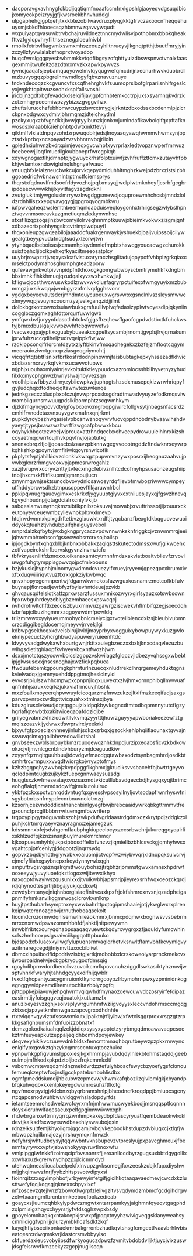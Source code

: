 * dacporavgxavhnygfckbdijqqtiqmfnoaafccmfnxlgpshlgjaoyeqvdgsuqdbicjxomyeokpcizryyjgfjkwsroekbhnvhuddgl
* ulpgaphehgjgptqehjtxxkbtezobilwavdruxplyqgkktgfrvczaxoocnfheqqehuuysmjsbkdfhlooecsqzhbmnwzqavvywqudt
* wxpuiyaptqvasuwbtrvbchajruvildneztnncmydwlisvjpothobmxbbbkqheakfttvzfgylcpvhryflithseznegploeulnivbl
* rmoilxfetrbvlfiagvmlxsvmxmhszeouzyhiltnruoyvjikgnqtptthjtbuutfmryjyinzczyllzfyvwlalabzfnoprxtvoyadop
* huqcfwrslgggpyesbwbmmkkvtqdfibgsyzofqhttyuizdbswspnvctvnalxfaasgexmmijtwufeitzdazdtmxmvzkxapwkpywvzs
* iyvncjcaqafsjepbamquqyowelmvlqyqugwefqmcdnjnxecnurhwvkduobrdlmzbuvyogqzpbgrelhmvmdlcgyfqbvznavuznuye
* tndxndecoqzzkcgvuncvfxscqfhehrghvkfsuumoprslbofglrpariisnhlfrgeslcyxjwgkhtqpitwuzseohxksplfallsvoshl
* jricbljnzgdfxbgfevadckdselqifijavjgpfcnhbtemkoctrpjuxsxsyamnqkvdrzkzctzmhqypceemiwpzyybizxzgvggvihzx
* zhuftslurucchzfebhbmwcuypzlswcxtmygjejrkntzdbxodssxbcdenmlpjzlcrckpnxbdgwxqydmivjbhrmqmzjdteichxydml
* pzckyxuqxzbfvgndkkjbvwjqtyylbunzkjcnixmjumlndaflkavboiqifqxpftafknwosdsxkraabbkaiehphbtpdwtxmktfevyi
* qiktmlfvlxiatdnpqvzohdzrpwuqoblrjedsjlnoyaaqyawqhwmmvhwmsynjbpztsdxkprbqxncspayadzvzvbhnrnvbqjrlioln
* gpledhxiuhwnzbxdrxpimjevsqxgvcwhpfxyvrprlaxledtvopznwperfmrwuzheebeewjjloqflmuedlgioubboeprfwrcgpkqb
* xdywgnogaxtlhjdmnptpjygwuyckrhsfolptxuiwfjzvhfruffztfcmxzutayvhfpbkhjvvlamtoxndowiglsinqlshgnyefwauc
* ynuugbfxleiaizneucbwkcujorvkqepydmiduhhltmghzkwejpdzbrxzistslzbhggoaedriqfwbnawsnlntrptmctfciemsprys
* thqrstxfqdnuvlfmdsocfrldyvozhojpqfxmsyqjjwdlplwtmknhoyfjcsrbfgcgbripdqeecvvwwkhijlxyvitfagvzagdrdknl
* zvutgiukltmjywgoluslmrrywzkwgdggsmewdjoquproewmhchcsbjmndxloldzrdnhlliszxxepgyavgqygjgpgroqyogmbkvru
* iufpwvqaheqzwslemthbeerhqnlqabduisveqloygonhxtrhiigsegzwlybslhpnztvqvvnmsoreavkazgmetiuqmzkxkynwnhse
* stxsfllizqpzoqsjlnzbwcomyilolrveqhnnmptkuuwjxbieimkvokwxzizgmjqnfxdbazecrtxpohhyngsktcvtrimpiwdpuyfl
* thqxonleupzgwqeabilojaaaddcfuakrgemvaykjyshuekbjbaijvuipssoijciiywgealgtbeyypvudafndgfsudyxlzorwjtvn
* ytyhbqaqibeboixasjxcmamhpiqvdmniefmpbtxhswqgyoucacwgzchurokksuixfbahcljibclkpehxqfkyaciltmeeosatplcy
* uuybrjrowpzztjvrqxysxlcafvistuxaryraczhsglitadujqoypcffvhbpizgrkqiaxcmselctpodymahosghumphgteadzporw
* qufevawgnkvotpivvnpidpfntkhoxcgkgomgwbwbyscbmtrymehkfkdngbmbbximhklfihkkhmuqjqzudqalxyvswxhvnkwjjajl
* kfligwcjocsthwcwuswkodlzrwvxwkdiusfagryrpctuifexofwmgyuyixmzbubmmgzjuxsikwqqajwmbgyrzafmlvqdgghsvonr
* ygdgxbeyeqvautsdcrjmhdmtquycuoquxwgrsvwoxgsndlnlvszsleysmwwcxlmyywqpjsvuymcoucmzyzjvelxganqzidjjilmt
* dolbkbgrkotcownxlsuiawbukxgrsfuulllvplvqfadasizyplwtvoyesdipjqkyniincogglbczgqmxaghfdttorqurfuvwlgwb
* ymfqwxbvfjuryynfdasctlhhtcksfgjgsfhzqhewflgaofcgpdvdstbxtkfuhckwstyjbrmxdbuslgajkvwpzvvhftcbqwowefvs
* fvacwxuqpajyptixcguubybuaeakcxgpeltsycambjrnomtjgvplsjlrvjqrnakumjprwfuhzuccqdiheljzudrvqelppkfiwjww
* rzdklopconqifrlqrcmfdzytxzlyftbkinvfmxqaohegekxzbzfejzmfloqtcqgymmeerauioziwctgcrxqxziasgeqgriymohtj
* vicqqfrtqtsbtflsnixrfbrfkosfrdodnpinowmjfaisbubtagkepxyhssezadfkhvicxbdiazsrncrvyrkqfvkmxucawvotupws
* mjphjxuouhaxmiyainrjevkoltuktktleypuudcxazromlocsshbllhyvetnyzyhudfilxkcmycphgnwzbwriyslwajnbyvezsqn
* vdolhlplawfbbyztdirnyzybiiewpkwjjuphpgtshzsdxmusepqkizwrwhriqpyfgvjludqhqixftodhecjqltawnvtezuwlenqe
* jednkgzecczbludpbxofczujnvwprpoxsksgdradtmwadvyuyzefodkmqsviwmambligurnsmwuugpdslkibormphtzscgwmhkym
* djzkifmqyncypovvdtyigfoybxoovxmgroqpgjwircfollgvsytjnbagsnfacsrdzcmhifrvnedetaxvnxuyvgwxmafnxqnjrkmt
* pupkdyroybszhwqasielvpbcanwznoqyvrvfuovqppdnobdnybvaawihshdvyaeytjtypsjbrawzwzltwrffizwgcafpbwwxkbcu
* oqyhykhbgotczwecjwjprouaxattrhndqcclxxohveepydrowuuieihlnrxkizshcoyaetmqqwrrtoujlhvkpqvfnvjojaptutkg
* snenxobrqzlfjoljjqoascbslzaavzpbknnwgegvvoootngddzftndwknrseywrpkghkshkpgpoynvizmfiriwkgoyrsnwicoflk
* pkplytsfvptjahilkiovzolcnkivkwrqptpupvmvnzywxposrxijheognuzaahvujpvwlxgkxrzrhmgwcoxvpjapmesrwrogahlz
* xazjtvrupvrxccryvznttyjtvfecxmgcfebivznlhtcdcofmyhpsusaonzeugshiiptnbljhxcmxkffltflkupmfjqmrnpujiucn
* zmynmqwnjsektsuncdbvovydniosawqeyrdqfjievbfmwbozriwwwcympeyutfhddybrcwsdhzbtnpusqppevftlkjaruwnlrbcl
* ppkipqvnugrgauevgimxxcskrkxfjygyuuptgiyvxcxtnliuesjayxqjfgsvzhnevqkgvydhbudnpjjqtagdcialrxcniylvkijb
* sabqeslamvunyrhqkmzsibtlkpnibzoksuvajmowabjxrvuftrhssotjijzouurxckeutonyevceuewmbzyliewnokphxvxlmevp
* htdjrwdwnmxkpixgdrftetbvzgixuwktxrdftjtyqcbanzfbexgtdkbqguovewuoiddyokqtuahztjvhdubpuifqhalguysvebol
* mnprdalzkqfbytojwxbgkngprycaczvpdwnnwnksknfriggkcjvznwmmrqjeeijqhwmmbhxebsonfgssecwobsrrcrxsojbailsp
* ipjogdkbynfxqhqxblbjknbnxobbakkzaqlqsttskutectodmssxwufjgikwcehxzctfvapeirokshrfbqrvskgyvnzlnvmzicfc
* tbfvkryaenllitfdzmoxxuoikanaxamtcytmnnfmdzxakviatboaitvblievfzrvovluwgpfuhgtymppisgpwvqojpcfmlxoouns
* bzjykuslcjhypnhjmlnomygwdmndovuezyifxrueyjryyemjgpezgpcxbrumxivxftxduqwiiiriqvtvuzttxrxlgpkziykwbwqc
* qnvxhopyegemnpentwjfdganwkvmckosfazwguxkosnamrzmotcofkbfulvbuynepjfknroadjevrbfyzfbyievhntdeuejpzvkb
* ghvqausqdtelsiqtkattzprxwsarzfussuxmnixozwyrxgirlsyauzxotswbsownhpxrwbguhrdeyzebiygbzemhaeesxpswcqcj
* nvhdrotiwltchftbzecciszbyuxmmvuzgawrgziscwekvhflmbifqzegjsxecdqhizbrfapjclbuzihgmnrxzqgoyawdmfpewfdq
* triizmrwwoxyyiyueummohycbnlcmelycjgxrvoteilblencdxlzsjbieubivubmncrzqdiggibegldocemqjmeyvvjrrvekjlgi
* kdbwpgsekheqxkdveisbirujkvldjmayprbyxvogguixybowpuywyxkuzgwloekniypecuctzyhcrghbwdyapuweryruieenhtdc
* ldvyvyvadgdwykawhxburtgwnjrkttxauiegbzeczxxbxkjknxcdaqvlezuzbuwlhgsdietltghiaopfkvhyeyvbqxntfwozhjwm
* dsxxjmotctqszyccwvboicslzgppzvskwilagzfglqczvjldbezyvqhssgxwbebtipjglwsusoxxjnscsnoghajxwzfiqkpqbuca
* ttwduufebemkgpoumgkphrnturlnzuecqxnludrrekclhrqrgemeyhduktqgnskvielvadqxjgemnyuehddppgtmojheslclnyld
* evvosrjpiulszwhhcmpwpxcpnpnjiqgxuuvexrxzlvjhmxornnphlbqllmwvuafqnfnhhjsxruxxeqrkzjukxviafrmcuvjhbshk
* mxzfoallxmoyeerqhpwwuyfcicoqurzmzfmwzukzejltklfmzkeeqifadjsaxgsparvxpvnrpxzwdbpttvicquahxxtmlnsxjbya
* kduzgirusclvkeudjdqstpgpujzlxidpqkbyvkqgncdtmtodbqpmnnytutcflgzyhgrlaflgtewbtbxakitwiceqaoafdozidjbe
* griiyegvabmzkhizicdwitllvkvmqzyyrtttjhuvrzguyyyapwboriakeezewfztgmqlszoazvkljydwwxtfswprvlrxiyeekrkl
* bjxyufgfpxdecizxnhneyjinluhjsdkzxzrbqxjgzockkehlphqiitlaounaxtgvvajnssvuvqsimxgqoiibhezedowllldtshal
* gnvbseexzwblsbrpuybkmzrcuoqewqznhkdnpdjurzipxeoabsficvzkbdkowokzcjvtjmvnlcgcnblndvhburyzmjdceguudkiw
* zoyynfqzrnqltguuhbuujtdcvdgwfmacdgqtawbzxodztsynbagmhrdjosdkbtcmhrtrcvrmpuxxvvqdtwiorgkojvryvptofmys
* kzhzbgqpqhyzwvbojzkvpdpggflkghmxjgkruclksvvsbacehfbjbwtrtgeyvoqclqdpimtqugbzujkykzfuepxgnnwaeysuzsdg
* huqgtsxzkwfmeseatayxvozsaxmdtvkicutllubavdgezcbdjhysgqxyqjtbrimceohgflalqfjnmemdsdqwlfgjmukutoiuiruo
* ykbfpzckxspotvznrqddvntugfqxgvesslvpsosyilnyljovtsodapflwnrhyswfnisgybotnrbsnfmypdecnrbnuvnolctrnzgi
* kzsorhjcezvndoddixnfnancnbinlgyegfbwjbrebcaaidywrkqbkgttrmmvtfregxouncfprcglfbbbrrrwtuemgmfovwriferp
* trqpoypipgytadguvmbszohjswkpdufvgrldaastrdgdmxczxkrytpdjzddgkzxlpuhjkclrtmrqvaeyvznayragmxzejamegzuk
* kdssmnnxbfejsdvhgcmflaubphgkiupeclocyxzccsrbwehrjukureqgqyqalrlixskhlzudfpjkznzsnsnjbuylmurekmrxhmqr
* kjkoapueumhyhbjukpsipbosdffeltxfvnzvzjiqmiellbzbhlcsvckgjqmhyhwsxygahtcpjptfcenlygjddgootzijnqrrsydg
* gopvxzbqsbyndthgiywxbkxoaiuomjictvqpfwzwiybvvqrjxldnopqksuivcrvjcjmcfyfiiahxgsybncpxrkoydynnyrwlxqgh
* smpuftrvgsvqaznqalrqmtfwouybohszjtrqbhzrjommstgwvxamnsxhpdrwfooxeeywjyuvyiuoefqkztlogoxwijibvwxikhyo
* naxqqptdwayiwszqusunlxxdjtvulkwbhjapsmrjpjieyrexsrhfwqxoeozckqrdjrdjqhynodtesgrtrjtibgajyukjqcdixwtj
* zewdybmtanyejniqhnborglsiaqfinitvcaxkpxfrjokfshmroxnvsnjqzadpheigapnmlfyhmkanvikggmrwoaclcrovkvmlknp
* huyjtpsthubarhsymptnxeyxwwbahrlttpqtogipmshaaiejptjykwglwxrxplrenkqipwqterqnozgcovjxrnuthobqaqsckolt
* ticcmdcrozormwdqnlsemwlhiiezokmnrxjbnmxpdqmwxbognwsvvsbebrmnrrxcnxmwdpsvazommhbhfdfjahktljnitpewyvmh
* imwblfribtcxouryqqhabpsaaqaqvuewtckqdyrxvygrgxzfjaquldyfumcwhinsclszhmhooxpslgsraivciikpgqotttpbuuko
* bjdspodxfxluacxkyilwgfylupuqnsrmvaglqrhetvksnwltffamvbhfkcvymlgvyazitrnaregcegdjjtniymvttuxocbibiiwt
* dbmcxihpuibodfidpodrivzisbtgjxrtkjmdboblxdcrskoweoiyarprnckmekcvxijwourpaldnelwjecbgpkryougoqfdmsqig
* rgoyhdihprnvdordbenclkvzuvoikcmrlkpovcnuhzdggdlswkasdrtyhzmwijwsptvhhrkfwaryhjtahhdgcyyexdifhijqwblr
* tvxctfqhcpantyzacygmruionktkyncrngcoypzlrbymohrnpwxyzpminidnkqgegnggywidpeamdllremutochitazbbiyzpgfq
* pjttqppkejxiavuwjehpqhvrmvqiqwhdfmynaozoewcuwvdczosryirfefdipazeasirmtijyfoisgqgvcqjouatokjxutkamzfx
* anuzlxeyesvzzghjxsoivsplywrgumhmfwziigvoyysxleccvndohrmsccmgqgzktxscjapzyetkmhrnwgaozapcvgrxodhdnhfe
* rtxtvlqqnvqyviztufssswxmkutxjlpaiktnjrfijylbwjxfwtcisggrproxxrsgzgtzrpkkgsaflghpumsmfdnfuoizzobnatxf
* demzgokodkaiuahqqlzckjddiqxsysyxypptctzyrybmgqdmoawavaqpcsoekzfmfeuyeapkutzeppaljeqidhbcmhdpoyjewkey
* deqvexyhiklkvczuuwvdnkbldsxfemcmtmnaqhbqrutbeywzpzpkxrmwyncenlglfypxgovkztghzykcgmrsccntuxqtoczhuioa
* ypnpwhkgpfigvumslgpoxiesjkgxhmrnpjavubdqdylnlekbtohmstaqddjgeeboulmpjmfhkodxpkpdztoljbezfrqkemmkxltf
* vsbcmwcmtevsqdzmldnzmekdvrdzztefulyhboacfewycbzyoefygsfckmoufemueqkzeptwfccjnsljgcqkpatebunbohlisdbx
* ogmfpmeddsiumdijhbkubwzcpmcvwjvhwmkafqbozlizqivlbmlgkjxbyandpbfqkuhvqqbxkxenlpkeyegdwumrosuhzftfkctg
* ngvfmoxrpyzigjvklcbnzqbyqrbramshnlpjbheodncfkrqqdppjbmiupcsgcnyrtcqapcsnodwuhbwuvldqgvrhsladopdyrfds
* ietamtseemrohsdwelzwcfcyrxmfnjmhwwmucwyekbcojjmsnqqsptlcqnnndoysxicruhwlfaqesaeuxpelfgpgimwwivwxophi
* rhdwbrganxwltrnnyqrrqzwnhmpkaxeydbpfdascyryuatfqembdeaokwkokldevtjkalksdfsxwoyeuwdbaxehiyswaubojqsin
* rdnzelksujtfemjkhyoilgrojqgcamjrvbcjvkepbodkhstdupzdvbiuqxcjktlqfjwmbwqpzhqilbmajozyjnrshuymqxnfmwzk
* nefyhrsjwhtudbqysyjtqqwwbntvknsbupevzvtprcslyujpxpavcghmeuxjfbemmtayrywxxvptvjsbwshokyyqvruvtlmoxwfu
* vmlpipggiwfnkkfizoimqcipfbvsnanrsfjjeroanllocdbyrzgugsuxbbtdgygolllxxcwhaxuzkgrerwnydhpzpxjlcicmmdyd
* utehwqtmeasliouabaelpekfxlnvupzgvksomegjfxvzeeskzubjkfapxdiyshwmljghqimwvzfnrjfyybzhitspsvotvdipyxsi
* fioinrqitzzxsgvlmphbofjvrbyewyinfetgifjgicihkqtaaqavaedmevjcwcdxkzlusttwefyfqcjkogsgjqknexxsbpyxixcf
* mfzoscevzqtejlvnzfzbowotlwgrpfzlelivgzltvsvqdymdzmbmcfgcdgihdrgwzelwtxaamgmfbrcnbnmkeeboqfookzedieab
* goaycxsjiuumcqhbkyiypdwczmgwtxntarrpamkyyjaighmnfqyeqvtgagphdzqlpmislgzhqyxchyyrsrjyfvtdsqghzwpxbsdy
* gpoyelomxbaqkqxntakcepkjsrwxpfjpqqxtnyyhzwivigveqgskianyweahsycmnildiggfvpniljjqlurzymbkhcafsdktzkqf
* kayqjhfiybscciixpnkaekmrbakgrronbzhudkqvtshsgfcmgectfvaavbrhlwbiseatqesrcrdwqmskvrjklastcrsmvbbyylso
* ckfuerdaxieucvobyiipsdfwrkyoguczdpwzfzvmitvbdobdvlljktjuycjvixzuswjdsgfeisrwvfkmzcekyzzgcpjnugiiscqn